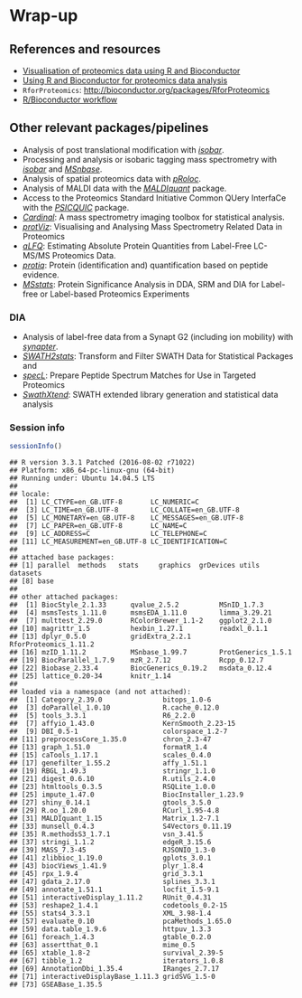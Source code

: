 # Wrap-up



## References and resources

* [Visualisation of proteomics data using R and Bioconductor](http://www.ncbi.nlm.nih.gov/pmc/articles/PMC4510819/)
* [Using R and Bioconductor for proteomics data analysis](http://arxiv.org/pdf/1305.6559v1.pdf)
* `RforProteomics`: http://bioconductor.org/packages/RforProteomics
* [R/Bioconductor workflow](http://bioconductor.org/help/workflows/proteomics/)

## Other relevant packages/pipelines

- Analysis of post translational modification with *[isobar](http://bioconductor.org/packages/isobar)*.
- Processing and analysis or isobaric tagging mass spectrometry with
  *[isobar](http://bioconductor.org/packages/isobar)* and *[MSnbase](http://bioconductor.org/packages/MSnbase)*.
- Analysis of spatial proteomics data with *[pRoloc](http://bioconductor.org/packages/pRoloc)*.
- Analysis of MALDI data with the *[MALDIquant](http://bioconductor.org/packages/MALDIquant)* package.
- Access to the Proteomics Standard Initiative Common QUery InterfaCe
  with the *[PSICQUIC](http://bioconductor.org/packages/PSICQUIC)* package.
- *[Cardinal](http://bioconductor.org/packages/Cardinal)*: A mass spectrometry imaging toolbox for
  statistical analysis.
- *[protViz](http://cran.fhcrc.org/web/packages/protViz/index.html)*: Visualising and Analysing Mass Spectrometry
  Related Data in Proteomics
- *[aLFQ](http://cran.fhcrc.org/web/packages/aLFQ/index.html)*: Estimating Absolute Protein Quantities from
  Label-Free LC-MS/MS Proteomics Data.
- *[protiq](http://cran.fhcrc.org/web/packages/protiq/index.html)*: Protein (identification and) quantification
  based on peptide evidence.
- *[MSstats](http://bioconductor.org/packages/MSstats)*: Protein Significance Analysis in DDA, SRM
  and DIA for Label-free or Label-based Proteomics Experiments


### DIA

- Analysis of label-free data from a Synapt G2 (including ion
  mobility) with *[synapter](http://bioconductor.org/packages/synapter)*.
- *[SWATH2stats](http://bioconductor.org/packages/SWATH2stats)*: Transform and Filter SWATH Data for
  Statistical Packages and
- *[specL](http://bioconductor.org/packages/specL)*: Prepare Peptide Spectrum Matches for Use in
  Targeted Proteomics
- *[SwathXtend](http://bioconductor.org/packages/SwathXtend)*: SWATH extended library generation and
  statistical data analysis


### Session info


```r
sessionInfo()
```

```
## R version 3.3.1 Patched (2016-08-02 r71022)
## Platform: x86_64-pc-linux-gnu (64-bit)
## Running under: Ubuntu 14.04.5 LTS
## 
## locale:
##  [1] LC_CTYPE=en_GB.UTF-8       LC_NUMERIC=C              
##  [3] LC_TIME=en_GB.UTF-8        LC_COLLATE=en_GB.UTF-8    
##  [5] LC_MONETARY=en_GB.UTF-8    LC_MESSAGES=en_GB.UTF-8   
##  [7] LC_PAPER=en_GB.UTF-8       LC_NAME=C                 
##  [9] LC_ADDRESS=C               LC_TELEPHONE=C            
## [11] LC_MEASUREMENT=en_GB.UTF-8 LC_IDENTIFICATION=C       
## 
## attached base packages:
## [1] parallel  methods   stats     graphics  grDevices utils     datasets 
## [8] base     
## 
## other attached packages:
##  [1] BiocStyle_2.1.33      qvalue_2.5.2          MSnID_1.7.3          
##  [4] msmsTests_1.11.0      msmsEDA_1.11.0        limma_3.29.21        
##  [7] multtest_2.29.0       RColorBrewer_1.1-2    ggplot2_2.1.0        
## [10] magrittr_1.5          hexbin_1.27.1         readxl_0.1.1         
## [13] dplyr_0.5.0           gridExtra_2.2.1       RforProteomics_1.11.2
## [16] mzID_1.11.2           MSnbase_1.99.7        ProtGenerics_1.5.1   
## [19] BiocParallel_1.7.9    mzR_2.7.12            Rcpp_0.12.7          
## [22] Biobase_2.33.4        BiocGenerics_0.19.2   msdata_0.12.4        
## [25] lattice_0.20-34       knitr_1.14           
## 
## loaded via a namespace (and not attached):
##  [1] Category_2.39.0               bitops_1.0-6                 
##  [3] doParallel_1.0.10             R.cache_0.12.0               
##  [5] tools_3.3.1                   R6_2.2.0                     
##  [7] affyio_1.43.0                 KernSmooth_2.23-15           
##  [9] DBI_0.5-1                     colorspace_1.2-7             
## [11] preprocessCore_1.35.0         chron_2.3-47                 
## [13] graph_1.51.0                  formatR_1.4                  
## [15] caTools_1.17.1                scales_0.4.0                 
## [17] genefilter_1.55.2             affy_1.51.1                  
## [19] RBGL_1.49.3                   stringr_1.1.0                
## [21] digest_0.6.10                 R.utils_2.4.0                
## [23] htmltools_0.3.5               RSQLite_1.0.0                
## [25] impute_1.47.0                 BiocInstaller_1.23.9         
## [27] shiny_0.14.1                  gtools_3.5.0                 
## [29] R.oo_1.20.0                   RCurl_1.95-4.8               
## [31] MALDIquant_1.15               Matrix_1.2-7.1               
## [33] munsell_0.4.3                 S4Vectors_0.11.19            
## [35] R.methodsS3_1.7.1             vsn_3.41.5                   
## [37] stringi_1.1.2                 edgeR_3.15.6                 
## [39] MASS_7.3-45                   RJSONIO_1.3-0                
## [41] zlibbioc_1.19.0               gplots_3.0.1                 
## [43] biocViews_1.41.9              plyr_1.8.4                   
## [45] rpx_1.9.4                     grid_3.3.1                   
## [47] gdata_2.17.0                  splines_3.3.1                
## [49] annotate_1.51.1               locfit_1.5-9.1               
## [51] interactiveDisplay_1.11.2     RUnit_0.4.31                 
## [53] reshape2_1.4.1                codetools_0.2-15             
## [55] stats4_3.3.1                  XML_3.98-1.4                 
## [57] evaluate_0.10                 pcaMethods_1.65.0            
## [59] data.table_1.9.6              httpuv_1.3.3                 
## [61] foreach_1.4.3                 gtable_0.2.0                 
## [63] assertthat_0.1                mime_0.5                     
## [65] xtable_1.8-2                  survival_2.39-5              
## [67] tibble_1.2                    iterators_1.0.8              
## [69] AnnotationDbi_1.35.4          IRanges_2.7.17               
## [71] interactiveDisplayBase_1.11.3 gridSVG_1.5-0                
## [73] GSEABase_1.35.5
```
